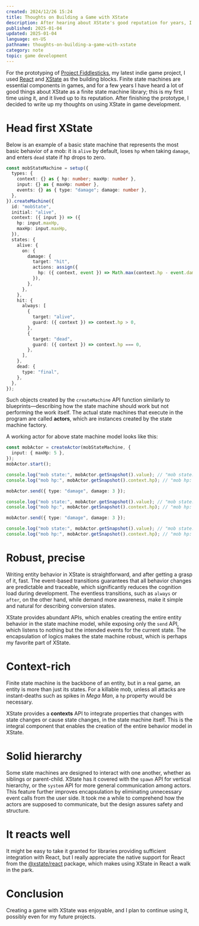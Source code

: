 ```yaml
---
created: 2024/12/26 15:24
title: Thoughts on Building a Game with XState
description: After hearing about XState's good reputation for years, I used it to build the prototype for my game. These are my thoughts.
published: 2025-01-04
updated: 2025-01-04
language: en-US
pathname: thoughts-on-building-a-game-with-xstate
category: note
topic: game development
---
```


For the prototyping of [Project Fiddlesticks](https://grapegummygames.itch.io/project-fiddlesticks), my latest indie game project, I used [React](https://react.dev) and [XState](https://xstate.js.org/) as the building blocks. Finite state machines are essential components in games, and for a few years I have heard a lot of good things about XState as a finite state machine library; this is my first time using it, and it lived up to its reputation. After finishing the prototype, I decided to write up my thoughts on using XState in game development.

# Head first XState

Below is an example of a basic state machine that represents the most basic behavior of a mob: it is `alive` by default, loses `hp` when taking `damage`, and enters `dead` state if hp drops to zero.

```ts
const mobStateMachine = setup({
  types: {
    context: {} as { hp: number; maxHp: number },
    input: {} as { maxHp: number },
    events: {} as { type: "damage"; damage: number },
  },
}).createMachine({
  id: "mobState",
  initial: "alive",
  context: ({ input }) => ({
    hp: input.maxHp,
    maxHp: input.maxHp,
  }),
  states: {
    alive: {
      on: {
        damage: {
          target: "hit",
          actions: assign({
            hp: ({ context, event }) => Math.max(context.hp - event.damage, 0),
          }),
        },
      },
    },
    hit: {
      always: [
        {
          target: "alive",
          guard: ({ context }) => context.hp > 0,
        },
        {
          target: "dead",
          guard: ({ context }) => context.hp === 0,
        },
      ],
    },
    dead: {
      type: "final",
    },
  },
});
```

Such objects created by the `createMachine` API function similarly to blueprints—describing how the state machine should work but not performing the work itself. The actual state machines that execute in the program are called **actors**, which are instances created by the state machine factory.

A working actor for above state machine model looks like this:

```ts
const mobActor = createActor(mobStateMachine, {
  input: { maxHp: 5 },
});
mobActor.start();

console.log("mob state:", mobActor.getSnapshot().value); // "mob state: alive"
console.log("mob hp:", mobActor.getSnapshot().context.hp); // "mob hp: 5"

mobActor.send({ type: "damage", damage: 3 });

console.log("mob state:", mobActor.getSnapshot().value); // "mob state: alive"
console.log("mob hp:", mobActor.getSnapshot().context.hp); // "mob hp: 2"

mobActor.send({ type: "damage", damage: 3 });

console.log("mob state:", mobActor.getSnapshot().value); // "mob state: dead"
console.log("mob hp:", mobActor.getSnapshot().context.hp); // "mob hp: 0"
```

# Robust, precise

Writing entity behavior in XState is straightforward, and after getting a grasp of it, fast. The event-based transitions guarantees that all behavior changes are predictable and traceable, which significantly reduces the cognition load during development. The eventless transitions, such as `always` or `after`, on the other hand, while demand more awareness, make it simple and natural for describing conversion states.

XState provides abundant APIs, which enables creating the entire entity behavior in the state machine model, while exposing only the `send` API, which listens to nothing but the intended events for the current state. The encapsulation of logics makes the state machine robust, which is perhaps my favorite part of XState.

# Context-rich

Finite state machine is the backbone of an entity, but in a real game, an entity is more than just its states. For a killable mob, unless all attacks are instant-deaths such as spikes in _Mega Man_, a `hp` property would be necessary.

XState provides a **contexts** API to integrate properties that changes with state changes or cause state changes, in the state machine itself. This is the integral component that enables the creation of the entire behavior model in XState.

# Solid hierarchy

Some state machines are designed to interact with one another, whether as siblings or parent-child. XState has it covered with the `spawn` API for vertical hierarchy, or the `system` API for more general communication among actors. This feature further improves encapsulation by eliminating unnecessary event calls from the user side. It took me a while to comprehend how the actors are supposed to communicate, but the design assures safety and structure.

# It reacts well

It might be easy to take it granted for libraries providing sufficient integration with React, but I really appreciate the native support for React from the [@xstate/react](https://stately.ai/docs/xstate-react) package, which makes using XState in React a walk in the park.

# Conclusion

Creating a game with XState was enjoyable, and I plan to continue using it, possibly even for my future projects.
